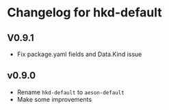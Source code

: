 # Changelog for hkd-default

## V0.9.1
- Fix package.yaml fields and Data.Kind issue

## v0.9.0
- Rename `hkd-default` to `aeson-default`
- Make some improvements
